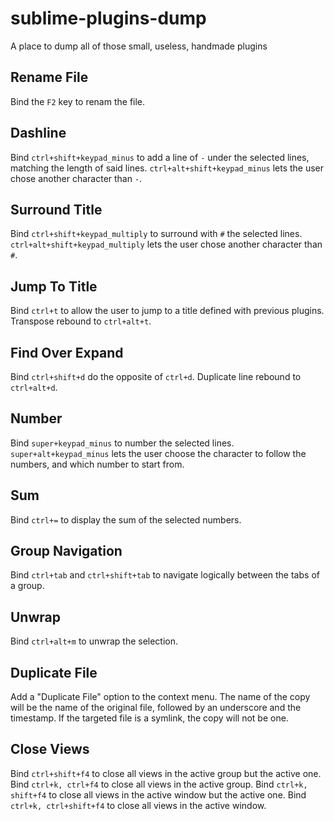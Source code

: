 # sublime-plugins-dump
A place to dump all of those small, useless, handmade plugins

## Rename File
Bind the `F2` key to renam the file.

## Dashline
Bind `ctrl+shift+keypad_minus` to add a line of `-` under the selected lines, matching the length of said lines.
`ctrl+alt+shift+keypad_minus` lets the user chose another character than `-`.

## Surround Title
Bind `ctrl+shift+keypad_multiply` to surround with `#` the selected lines.
`ctrl+alt+shift+keypad_multiply` lets the user chose another character than `#`.

## Jump To Title
Bind `ctrl+t` to allow the user to jump to a title defined with previous plugins.
Transpose rebound to `ctrl+alt+t`.

## Find Over Expand
Bind `ctrl+shift+d` do the opposite of `ctrl+d`.
Duplicate line rebound to `ctrl+alt+d`.

## Number
Bind `super+keypad_minus` to number the selected lines.
`super+alt+keypad_minus` lets the user choose the character to follow the numbers, and which number to start from.

## Sum
Bind `ctrl+=` to display the sum of the selected numbers.

## Group Navigation
Bind `ctrl+tab` and `ctrl+shift+tab` to navigate logically between the tabs of a group.

## Unwrap
Bind `ctrl+alt+m` to unwrap the selection.

## Duplicate File
Add a "Duplicate File" option to the context menu.
The name of the copy will be the name of the original file, followed by an underscore and the timestamp.
If the targeted file is a symlink, the copy will not be one.

## Close Views
Bind `ctrl+shift+f4` to close all views in the active group but the active one.
Bind `ctrl+k, ctrl+f4` to close all views in the active group.
Bind `ctrl+k, shift+f4` to close all views in the active window but the active one.
Bind `ctrl+k, ctrl+shift+f4` to close all views in the active window.
